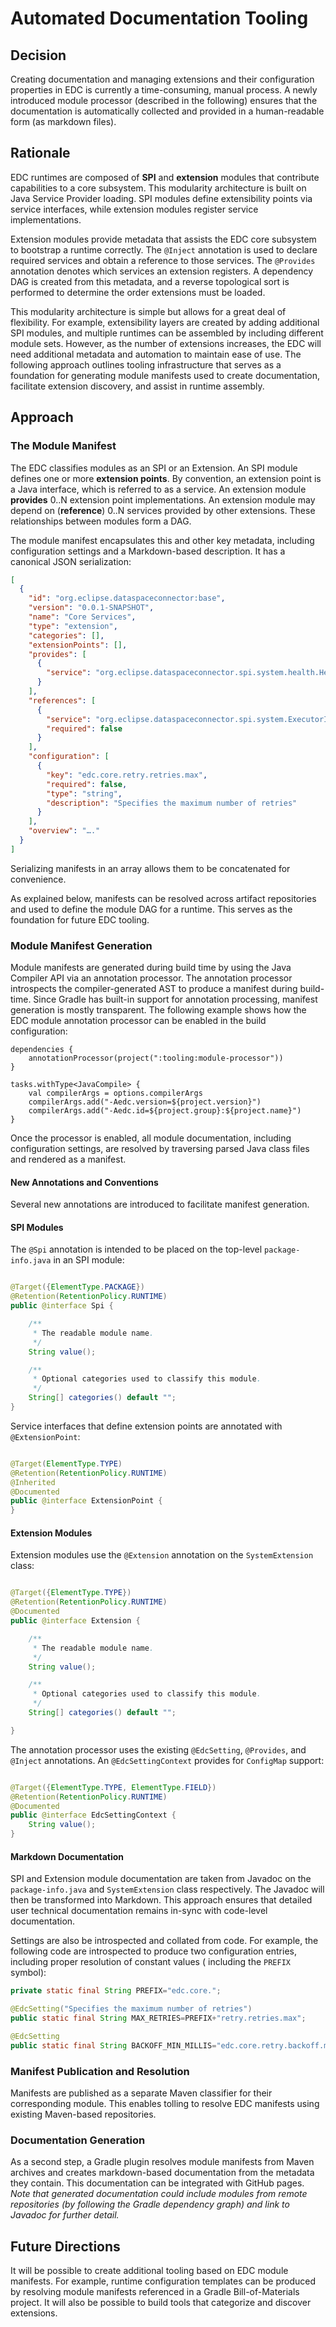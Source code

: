 # Automated Documentation Tooling

## Decision

Creating documentation and managing extensions and their configuration properties in EDC is
currently a time-consuming, manual process. A newly introduced module processor (described in the
following) ensures that the documentation is automatically collected and provided in a
human-readable form (as markdown files).

## Rationale

EDC runtimes are composed of __SPI__ and __extension__ modules that contribute capabilities to a
core subsystem. This modularity architecture is built on Java Service Provider loading. SPI modules
define extensibility points via service interfaces, while extension modules register service
implementations.

Extension modules provide metadata that assists the EDC core subsystem to bootstrap a runtime
correctly. The `@Inject` annotation is used to declare required services and obtain a reference to
those services. The `@Provides` annotation denotes which services an extension registers. A
dependency DAG is created from this metadata, and a reverse topological sort is performed to
determine the order extensions must be loaded.

This modularity architecture is simple but allows for a great deal of flexibility. For example,
extensibility layers are created by adding additional SPI modules, and multiple runtimes can be
assembled by including different module sets. However, as the number of extensions increases, the
EDC will need additional metadata and automation to maintain ease of use. The following approach
outlines tooling infrastructure that serves as a foundation for generating module manifests used to
create documentation, facilitate extension discovery, and assist in runtime assembly.

## Approach

### The Module Manifest

The EDC classifies modules as an SPI or an Extension. An SPI module defines one or more __extension
points__. By convention, an extension point is a Java interface, which is referred to as a service.
An extension module __provides__ 0..N extension point implementations. An extension module may
depend on (**reference**) 0..N services provided by other extensions. These relationships between
modules form a DAG.

The module manifest encapsulates this and other key metadata, including configuration settings and a
Markdown-based description. It has a canonical JSON serialization:

```json
[
  {
    "id": "org.eclipse.dataspaceconnector:base",
    "version": "0.0.1-SNAPSHOT",
    "name": "Core Services",
    "type": "extension",
    "categories": [],
    "extensionPoints": [],
    "provides": [
      {
        "service": "org.eclipse.dataspaceconnector.spi.system.health.HealthCheckService"
      }
    ],
    "references": [
      {
        "service": "org.eclipse.dataspaceconnector.spi.system.ExecutorInstrumentation",
        "required": false
      }
    ],
    "configuration": [
      {
        "key": "edc.core.retry.retries.max",
        "required": false,
        "type": "string",
        "description": "Specifies the maximum number of retries"
      }
    ],
    "overview": "…."
  }
]

```   

Serializing manifests in an array allows them to be concatenated for convenience.

As explained below, manifests can be resolved across artifact repositories and used to define the
module DAG for a runtime. This serves as the foundation for future EDC tooling.

### Module Manifest Generation

Module manifests are generated during build time by using the Java Compiler API via an annotation
processor. The annotation processor introspects the compiler-generated AST to produce a manifest
during build-time. Since Gradle has built-in support for annotation processing, manifest generation
is mostly transparent. The following example shows how the EDC module annotation processor can be
enabled in the build configuration:

```
dependencies {
    annotationProcessor(project(":tooling:module-processor"))
}

tasks.withType<JavaCompile> {
    val compilerArgs = options.compilerArgs
    compilerArgs.add("-Aedc.version=${project.version}")
    compilerArgs.add("-Aedc.id=${project.group}:${project.name}")
}

```

Once the processor is enabled, all module documentation, including configuration settings, are
resolved by traversing parsed Java class files and rendered as a manifest.

#### New Annotations and Conventions

Several new annotations are introduced to facilitate manifest generation.

#### SPI Modules

The `@Spi` annotation is intended to be placed on the top-level `package-info.java` in an SPI
module:

```java

@Target({ElementType.PACKAGE})
@Retention(RetentionPolicy.RUNTIME)
public @interface Spi {

    /**
     * The readable module name.
     */
    String value();

    /**
     * Optional categories used to classify this module.
     */
    String[] categories() default "";
}
```

Service interfaces that define extension points are annotated with `@ExtensionPoint`:

```java

@Target(ElementType.TYPE)
@Retention(RetentionPolicy.RUNTIME)
@Inherited
@Documented
public @interface ExtensionPoint {
}
```

#### Extension Modules

Extension modules use the `@Extension` annotation on the `SystemExtension` class:

```java

@Target({ElementType.TYPE})
@Retention(RetentionPolicy.RUNTIME)
@Documented
public @interface Extension {

    /**
     * The readable module name.
     */
    String value();

    /**
     * Optional categories used to classify this module.
     */
    String[] categories() default "";

}
```

The annotation processor uses the existing `@EdcSetting`, `@Provides`, and `@Inject` annotations.
An `@EdcSettingContext` provides for `ConfigMap` support:

```java

@Target({ElementType.TYPE, ElementType.FIELD})
@Retention(RetentionPolicy.RUNTIME)
@Documented
public @interface EdcSettingContext {
    String value();
}
```

#### Markdown Documentation

SPI and Extension module documentation are taken from Javadoc on the `package-info.java`
and `SystemExtension` class respectively. The Javadoc will then be transformed into Markdown. This
approach ensures that detailed user technical documentation remains in-sync with code-level
documentation.

Settings are also be introspected and collated from code. For example, the following code are
introspected to produce two configuration entries, including proper resolution of constant values (
including the `PREFIX` symbol):

```java
private static final String PREFIX="edc.core.";

@EdcSetting("Specifies the maximum number of retries")
public static final String MAX_RETRIES=PREFIX+"retry.retries.max";

@EdcSetting
public static final String BACKOFF_MIN_MILLIS="edc.core.retry.backoff.min";
```

### Manifest Publication and Resolution

Manifests are published as a separate Maven classifier for their corresponding module. This enables
tolling to resolve EDC manifests using existing Maven-based repositories.

### Documentation Generation

As a second step, a Gradle plugin resolves module manifests from Maven archives and creates
markdown-based documentation from the metadata they contain. This documentation can be integrated
with GitHub pages. _Note that generated documentation could include modules from remote
repositories (by following the Gradle dependency graph) and link to Javadoc for further detail._

## Future Directions

It will be possible to create additional tooling based on EDC module manifests. For example, runtime
configuration templates can be produced by resolving module manifests referenced in a Gradle
Bill-of-Materials project. It will also be possible to build tools that categorize and discover
extensions. 
